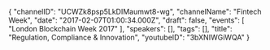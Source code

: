 {
    "channelID": "UCWZk8psp5LkDIMaumwt8-wg",
    "channelName": "Fintech Week",
    "date": "2017-02-07T01:00:34.000Z",
    "draft": false,
    "events": [
        "London Blockchain Week 2017"
    ],
    "speakers": [],
    "tags": [],
    "title": "Regulation, Compliance & Innovation",
    "youtubeID": "3bXNIWGiWQA"
}